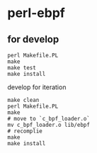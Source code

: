 # perl-ebpf


## for develop
```shell
perl Makefile.PL
make
make test
make install
```

develop for iteration
```shell
make clean
perl Makefile.PL
make
# move to `c_bpf_loader.o`
mv c_bpf_loader.o lib/ebpf
# recomplie
make
make install
```